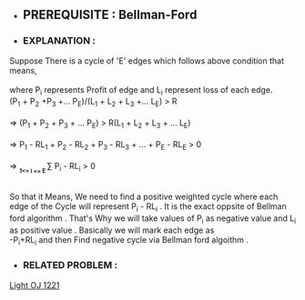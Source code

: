 - ## PREREQUISITE : Bellman-Ford 
- ### EXPLANATION :
 Suppose There is a cycle of 'E' edges which follows above condition that means, <br><br>
 where P<sub>i</sub> represents Profit of edge and L<sub>i</sub> represent loss of each edge. <br>
 (P<sub>1</sub> + P<sub>2</sub> +P<sub>3</sub> +... P<sub>E</sub>)/(L<sub>1</sub> + L<sub>2</sub> + L<sub>3</sub> +... L<sub>E</sub>) > R <br><br>
 => (P<sub>1</sub> + P<sub>2</sub> + P<sub>3</sub> + ... P<sub>E</sub>) > R(L<sub>1</sub> + L<sub>2</sub> + L<sub>3</sub> + ... L<sub>E</sub>) <br><br>
 =>  P<sub>1</sub> - RL<sub>1</sub> + P<sub>2</sub> - RL<sub>2</sub> +  P<sub>3</sub> -  RL<sub>3</sub> + ... +  P<sub>E</sub> -  RL<sub>E</sub> > 0 <br><br>
 => <sub><sub> **1<= i <= E** </sub></sub><span>&#8721;</span> P<sub>i</sub> - RL<sub>i</sub> > 0 <br><br>
 
 So that it Means, We need to find a positive weighted cycle where each edge of the Cycle will represent P<sub>i</sub> - RL<sub>i</sub> . It is the exact oppsite of Bellman ford 
 algorithm . That's Why we will take values of P<sub>i</sub> as negative value and L<sub>i</sub> as positive value . Basically we will mark each edge as <br>  -P<sub>i</sub>+RL<sub>i</sub>
 and then Find negative cycle via Bellman ford algoithm .
- ### RELATED PROBLEM :
[Light OJ 1221](http://lightoj.com/volume_showproblem.php?problem=1221)
